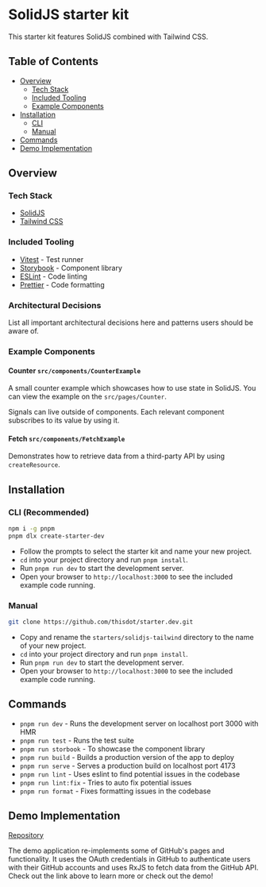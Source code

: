 # SolidJS starter kit

This starter kit features SolidJS combined with Tailwind CSS.

## Table of Contents

- [Overview](#overview)
    - [Tech Stack](#tech-stack)
    - [Included Tooling](#included-tooling)
    - [Example Components](#example-components)
- [Installation](#installation)
    - [CLI](#cli)
    - [Manual](#manual)
- [Commands](#commands)
- [Demo Implementation](#demo-implementation)

## Overview

### Tech Stack

- [SolidJS](https://www.solidjs.com/)
- [Tailwind CSS](https://tailwindcss.com/)

### Included Tooling

- [Vitest](https://vitest.dev/) - Test runner
- [Storybook](https://storybook.js.org/) - Component library
- [ESLint](https://eslint.org/) - Code linting
- [Prettier](https://prettier.io/) - Code formatting

### Architectural Decisions

List all important architectural decisions here and patterns users should be aware of.

### Example Components

#### Counter `src/components/CounterExample`

A small counter example which showcases how to use state in SolidJS. You can view the example on the `src/pages/Counter`.

Signals can live outside of components. Each relevant component subscribes to its value by using it.

#### Fetch `src/components/FetchExample`

Demonstrates how to retrieve data from a third-party API by using `createResource`.

## Installation

### CLI (Recommended)

```bash
npm i -g pnpm
pnpm dlx create-starter-dev
```

- Follow the prompts to select the <kit name> starter kit and name your new project.
- `cd` into your project directory and run `pnpm install`.
- Run `pnpm run dev` to start the development server.
- Open your browser to `http://localhost:3000` to see the included example code running.

### Manual

```bash
git clone https://github.com/thisdot/starter.dev.git
```

- Copy and rename the `starters/solidjs-tailwind` directory to the name of your new project.
- `cd` into your project directory and run `pnpm install`.
- Run `pnpm run dev` to start the development server.
- Open your browser to `http://localhost:3000` to see the included example code running.

## Commands

- `pnpm run dev` - Runs the development server on localhost port 3000 with HMR
- `pnpm run test` - Runs the test suite
- `pnpm run storbook` - To showcase the component library
- `pnpm run build` - Builds a production version of the app to deploy
- `pnpm run serve` - Serves a production build on localhost port 4173
- `pnpm run lint` - Uses eslint to find potential issues in the codebase
- `pnpm run lint:fix` - Tries to auto fix potential issues
- `pnpm run format` - Fixes formatting issues in the codebase

## Demo Implementation

[Repository](https://github.com/thisdot/starter.dev-showcases/tree/main/solidjs-tailwind)

The demo application re-implements some of GitHub's pages and functionality. It uses the OAuth credentials in GitHub to authenticate users with their GitHub accounts and uses RxJS to fetch data from the GitHub API. Check out the link above to learn more or check out the demo!
